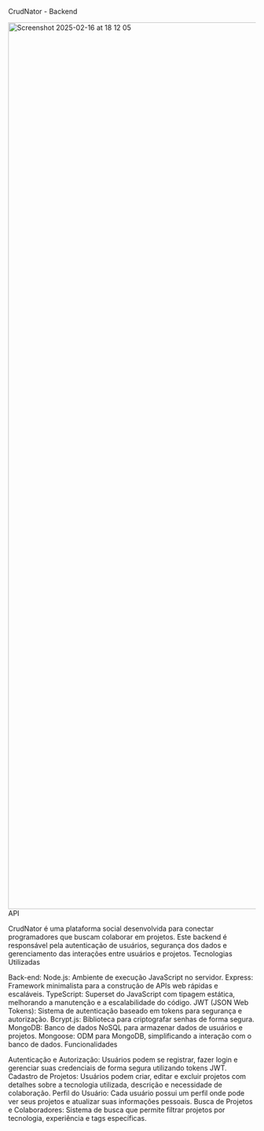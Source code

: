 CrudNator - Backend 

<img width="1800" alt="Screenshot 2025-02-16 at 18 12 05" src="https://github.com/user-attachments/assets/b0dcd4cb-b2ca-4666-af71-4c8623823489" />
API




CrudNator é uma plataforma social desenvolvida para conectar programadores que buscam colaborar em projetos. Este backend é responsável pela autenticação de usuários, segurança dos dados e gerenciamento das interações entre usuários e projetos.
Tecnologias Utilizadas

Back-end:
Node.js: Ambiente de execução JavaScript no servidor.
Express: Framework minimalista para a construção de APIs web rápidas e escaláveis.
TypeScript: Superset do JavaScript com tipagem estática, melhorando a manutenção e a escalabilidade do código.
JWT (JSON Web Tokens): Sistema de autenticação baseado em tokens para segurança e autorização.
Bcrypt.js: Biblioteca para criptografar senhas de forma segura.
MongoDB: Banco de dados NoSQL para armazenar dados de usuários e projetos.
Mongoose: ODM para MongoDB, simplificando a interação com o banco de dados.
Funcionalidades

Autenticação e Autorização: Usuários podem se registrar, fazer login e gerenciar suas credenciais de forma segura utilizando tokens JWT.
Cadastro de Projetos: Usuários podem criar, editar e excluir projetos com detalhes sobre a tecnologia utilizada, descrição e necessidade de colaboração.
Perfil do Usuário: Cada usuário possui um perfil onde pode ver seus projetos e atualizar suas informações pessoais.
Busca de Projetos e Colaboradores: Sistema de busca que permite filtrar projetos por tecnologia, experiência e tags específicas.
